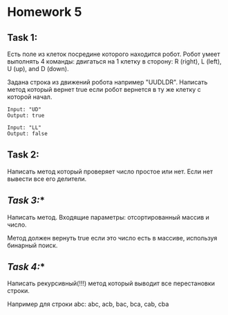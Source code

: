 # Homework 5

## **Task 1:**   
Есть поле из клеток посредине которого находится робот. Робот умеет выполнять 4 команды: двигаться на 1 клетку в сторону: R (right), L (left), U (up), and D (down).  

Задана строка из движений робота например "UUDLDR". Написать метод который вернет true если робот вернется в ту же клетку с которой начал.  

```
Input: "UD"
Output: true 

Input: "LL"
Output: false
```

## **Task 2:**  
Написать метод который проверяет число простое или нет. Если нет вывести все его делители.  

## **Task 3*:**   
Написать метод. Входящие параметры: отсортированный массив и число.  

Метод должен вернуть true если это число есть в массиве, используя бинарный поиск.  

## **Task 4*:**   
Написать рекурсивный(!!!) метод который выводит все перестановки строки.  

Например для строки abc: abc, acb, bac, bca, cab, cba
